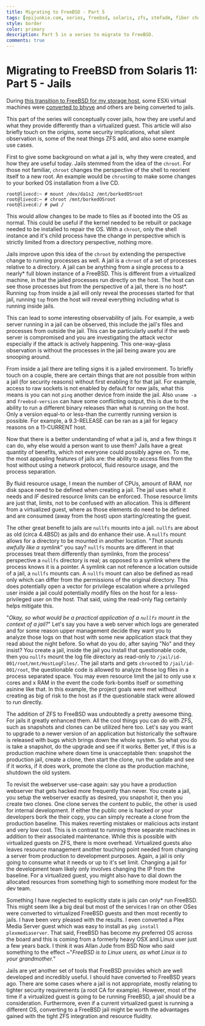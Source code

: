 ```yaml
---
title: Migrating to FreeBSD - Part 5
tags: [epijunkie.com, series, freebsd, solaris, zfs, stmfadm, fiber channel, lun]
style: border
color: primary
description: Part 5 in a series to migrate to FreeBSD.
comments: true
---
```


Migrating to FreeBSD from Solaris 11: Part 5 - Jails
==========================

During [this transition to FreeBSD for my storage host](http://justinholcomb.me/blog/2016/02/28/migration-to-freebsd-part1.html), some ESXi virtual machines were [converted to bhyve](http://justinholcomb.me/blog/2016/03/26/migration-to-freebsd-part4.html) and others are being converted to jails.

This part of the series will conceptually cover jails, how they are useful and what they provide differently than a virtualized guest. This article will also briefly touch on the origins, some security implications, what silent observation is, some of the neat things ZFS add, and also some example use cases.

First to give some background on what a jail is, why they were created, and how they are useful today. Jails stemmed from the idea of the `chroot`. For those not familiar, `chroot` changes the perspective of the shell to reorient itself to a new root. An example would be `chroot`ing to make some changes to your borked OS installation from a live CD.

```
root@livecd:~ # mount /dev/da1s2 /mnt/borkedOSroot
root@livecd:~ # chroot /mnt/borkedOSroot
root@livecd:/ # pwd /
```

This would allow changes to be made to files as if booted into the OS as normal. This could be useful if the kernel needed to be rebuilt or package needed to be installed to repair the OS. With a `chroot`, only the shell instance and it's child process have the change in perspective which is strictly limited from a directory perspective, nothing more.

Jails improve upon this idea of the `chroot` by extending the perspective change to running processes as well. A jail is a `chroot` of a set of processes relative to a directory. A jail can be anything from a single process to a nearly* full blown instance of a FreeBSD. This is different from a virtualized machine, in that the jailed processes run directly on the host. The host can see those processes but from the perspective of a jail, there is no host*. Running `top` from inside a jail will only reveal the processes started for that jail, running `top` from the host will reveal everything including what is running inside jails.

This can lead to some interesting observability of jails. For example, a web server running in a jail can be observed, this include the jail's files and processes from outside the jail. This can be particularly useful if the web server is compromised and you are investigating the attack vector especially if the attack is actively happening. This one-way-glass observation is without the processes in the jail being aware you are snooping around.

From inside a jail there are telling signs it is a jailed environment. To briefly touch on a couple, there are certain things that are not possible from within a jail (for security reasons) without first enabling it for that jail. For example, access to raw sockets is not enabled by default for new jails, what this means is you can not `ping` another device from inside the jail. Also `uname -a` and `freebsd-version` can have some conflicting output, this is due to the ability to run a different binary releases than what is running on the host. Only a version equal-to or less-than the currently running version is possible. For example, a 9.3-RELEASE can be ran as a jail for legacy reasons on a 11-CURRENT host.

Now that there is a better understanding of what a jail is, and a few things it can do, why else would a person want to use them? Jails have a great quantity of benefits, which not everyone could possibly agree on. To me, the most appealing features of jails are: the ability to access files from the host without using a network protocol, fluid resource usage, and the process separation.

By fluid resource usage, I mean the number of CPUs, amount of RAM, nor disk space need to be defined when creating a jail. The jail uses what it needs and _IF_ desired resource limits can be enforced. Those resource limits are just that, limits, not to be confused with an allocation. This is different from a virtualized guest, where as those elements do need to be defined and are consumed (away from the host) upon starting/creating the guest.

The other great benefit to jails are `nullfs` mounts into a jail. `nullfs` are about as old (circa 4.4BSD) as jails and do enhance their use. A `nullfs` mount allows for a directory to be mounted in another location. "_That sounds awfully like a symlink_" you say? `nullfs` mounts are different in that processes treat them differently than symlinks, from the process' perspective a `nullfs` directory is real; as opposed to a symlink where the process knows it is a pointer. A symlink can not reference a location outside of a jail, a `nullfs` mounts can. A `nullfs` mount can also be defined as read only which can differ from the permissions of the original directory. This does potentially open a vector for privilege escalation where a privileged user inside a jail could potentially modify files on the host for a less-privileged user on the host. That said, using the read-only flag certainly helps mitigate this.

"_Okay, so what would be a practical application of a `nullfs` mount in the context of a jail?_" Let's say you have a web server which logs are generated and for some reason upper management decide they want you to analyze those logs on that host with some new application stack that they read about the night before. So what do you do, after saying "No" and they insist? You create a jail, inside the jail you install that questionable code, then you `nullfs` mount the log file directory as read-only to `/jail/id-001/root/mnt/HostLogFiles/`. The jail starts and gets `chroot`ed to `/jail/id-001/root`, the questionable code is allowed to analyze those log files in a process separated space. You may even resource limit the jail to only use x cores and x RAM in the event the code fork-bombs itself or something asinine like that. In this example, the project goals were met without creating as big of risk to the host as if the questionable stack were allowed to run directly.

The addition of ZFS to FreeBSD was undoubtedly a pretty awesome thing. For jails it greatly enhanced them. All the cool things you can do with ZFS, such as snapshots and clones can be utilized here too. Let's say you want to upgrade to a newer version of an application but historically the software is released with bugs which brings down the whole system. So what you do is take a snapshot, do the upgrade and see if it works. Better yet, if this is a production machine where down time is unacceptable then: snapshot the production jail, create a clone, then start the clone, run the update and see if it works, if it does work, promote the clone as the production machine, shutdown the old system.

To revisit the webserver use-case again: say you have a production webserver that gets hacked more frequently than never. You create a jail, you setup the webserver exactly as desired, you snapshot it, then you create two clones. One clone serves the content to public, the other is used for internal development. If either the public one is hacked or your developers bork the their copy, you can simply recreate a clone from the production baseline. This makes reverting mistakes or malicious acts instant and very low cost. This is in contrast to running three separate machines in addition to their associated maintenance. While this is possible with virtualized guests on ZFS, there is more overhead. Virtualized guests also leaves resource management another touching point needed from changing a server from production to development purposes. Again, a jail is only going to consume what it needs or up to it's set limit. Changing a jail for the development team likely only involves changing the IP from the baseline. For a virtualized guest, you might also have to dial down the allocated resources from something high to something more modest for the dev team.

Something I have neglected to explicitly state is jails can only* run FreeBSD. This might seem like a big deal but most of the services I ran on other OSes were converted to virtualized FreeBSD guests and then most recently to jails. I have been very pleased with the results. I even converted a Plex Media Server guest which was easy to install as `pkg install plexmediaserver`. That said, FreeBSD has become my preferred OS across the board and this is coming from a formerly heavy OSX and Linux user just a few years back. I think it was Allan Jude from BSD Now who said something to the effect ~"_FreeBSD is to Linux users, as what Linux is to your grandmother._"

Jails are yet another set of tools that FreeBSD provides which are well developed and incredibly useful. I should have converted to FreeBSD years ago. There are some cases where a jail is not appropriate, mostly relating to tighter security requirements (a root CA for example). However, most of the time if a virtualized guest is going to be running FreeBSD, a jail should be a consideration. Furthermore, even if a current virtualized guest is running a different OS, converting to a FreeBSD jail might be worth the advantages gained with the tight ZFS integration and resource fluidity.

